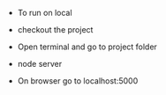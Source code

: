 * To run on local
* checkout the project
* Open terminal and go to project folder
* node server

* On browser go to localhost:5000